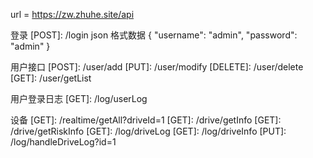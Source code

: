 url = https://zw.zhuhe.site/api

登录
[POST]: /login
json 格式数据 { "username": "admin", "password": "admin" }

用户接口
[POST]: /user/add
[PUT]: /user/modify
[DELETE]: /user/delete
[GET]: /user/getList

用户登录日志
[GET]: /log/userLog

设备
[GET]: /realtime/getAll?driveId=1
[GET]: /drive/getInfo
[GET]: /drive/getRiskInfo
[GET]: /log/driveLog
[GET]: /log/driveInfo
[PUT]: /log/handleDriveLog?id=1
